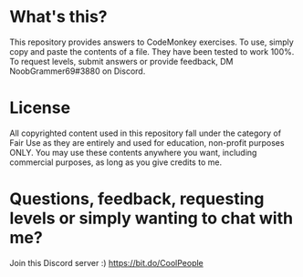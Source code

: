 # What's this?
This repository provides answers to CodeMonkey exercises. To use, simply copy and paste the contents of a file. They have been tested to work 100%. To request levels, submit answers or provide feedback, DM NoobGrammer69#3880 on Discord.

# License
All copyrighted content used in this repository fall under the category of Fair Use as they are entirely and used for education, non-profit purposes ONLY. You may use these contents anywhere you want, including commercial purposes, as long as you give credits to me.

# Questions, feedback, requesting levels or simply wanting to chat with me?
Join this Discord server :)
https://bit.do/CoolPeople
